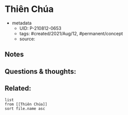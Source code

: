 ---
---

# Thiên Chúa

- metadata
	- UID: P-210812-0653
	- tags: #created/2021/Aug/12, #permanent/concept 
	- source: 

## Notes


## Questions & thoughts:


## Related:
```dataview
list
from [[Thiên Chúa]]
sort file.name asc
```